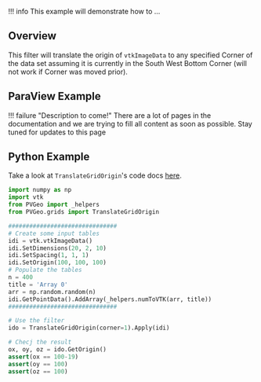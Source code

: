 !!! info
    This example will demonstrate how to ...

## Overview

This filter will translate the origin of `vtkImageData` to any specified Corner of the data set assuming it is currently in the South West Bottom Corner (will not work if Corner was moved prior).

## ParaView Example

!!! failure "Description to come!"
    There are a lot of pages in the documentation and we are trying to fill all content as soon as possible. Stay tuned for updates to this page


<!--- TODO --->

## Python Example

Take a look at `TranslateGridOrigin`'s code docs [here](http://docs.pvgeo.org/en/latest/suites/Grid-Tools.html#PVGeo.grids.TranslateGridOrigin).

```py
import numpy as np
import vtk
from PVGeo import _helpers
from PVGeo.grids import TranslateGridOrigin

###############################
# Create some input tables
idi = vtk.vtkImageData()
idi.SetDimensions(20, 2, 10)
idi.SetSpacing(1, 1, 1)
idi.SetOrigin(100, 100, 100)
# Populate the tables
n = 400
title = 'Array 0'
arr = np.random.random(n)
idi.GetPointData().AddArray(_helpers.numToVTK(arr, title))
###############################

# Use the filter
ido = TranslateGridOrigin(corner=1).Apply(idi)

# Checj the result
ox, oy, oz = ido.GetOrigin()
assert(ox == 100-19)
assert(oy == 100)
assert(oz == 100)
```
